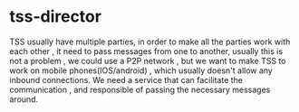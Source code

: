# tss-director

TSS usually have multiple parties, in order to make all the parties work with each other , it need to pass messages from one to another, usually this is not a problem , we could use a P2P network , but we want to make TSS to work on mobile phones(IOS/android) , which usually doesn't allow any inbound connections.  We need a service that can facilitate the communication , and responsible of passing the necessary messages around.

